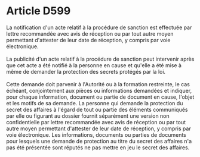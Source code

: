 # Article D599

 

<div align="left">
  La notification d'un acte relatif à la procédure de sanction est effectuée par lettre recommandée avec avis de réception ou par tout autre moyen permettant d'attester de leur date de réception, y compris par voie électronique.<br /> <br /> La publicité d'un acte relatif à la procédure de sanction peut intervenir après que cet acte a été notifié à la personne en cause et qu'elle a été mise à même de demander la protection des secrets protégés par la loi.<br /> <br /> Cette demande doit parvenir à l'Autorité ou à la formation restreinte, le cas échéant, conjointement aux pièces ou informations demandées et indiquer, pour chaque information, document ou partie de document en cause, l'objet et les motifs de sa demande. La personne qui demande la protection du secret des affaires à l'égard de tout ou partie des éléments communiqués par elle ou figurant au dossier fournit séparément une version non confidentielle par lettre recommandée avec avis de réception ou par tout autre moyen permettant d'attester de leur date de réception, y compris par voie électronique. Les informations, documents ou parties de documents pour lesquels une demande de protection au titre du secret des affaires n'a pas été présentée sont réputés ne pas mettre en jeu le secret des affaires. <br />